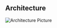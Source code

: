 ## Architecture

![Architecture Picture](https://github.com/deepnorthcheng/test/tree/master/docs/screenshot)
